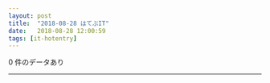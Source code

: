 ```yaml
---
layout: post
title:  "2018-08-28 はてぶIT"
date:   2018-08-28 12:00:59
tags: [it-hotentry]
---
```

0 件のデータあり

<hr>
